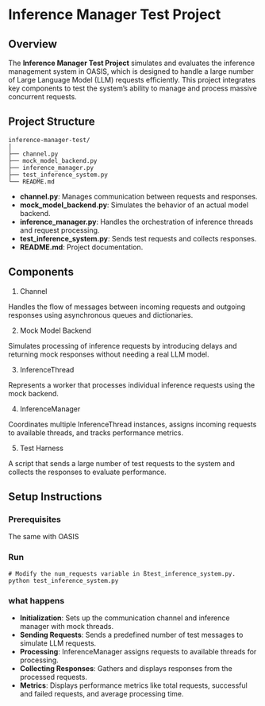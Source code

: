# Inference Manager Test Project

## Overview

The **Inference Manager Test Project** simulates and evaluates the inference management system in OASIS, which is designed to handle a large number of Large Language Model (LLM) requests efficiently. This project integrates key components to test the system’s ability to manage and process massive concurrent requests.

## Project Structure
```
inference-manager-test/
│
├── channel.py
├── mock_model_backend.py
├── inference_manager.py
├── test_inference_system.py
└── README.md
```


- **channel.py**: Manages communication between requests and responses.
- **mock_model_backend.py**: Simulates the behavior of an actual model backend.
- **inference_manager.py**: Handles the orchestration of inference threads and request processing.
- **test_inference_system.py**: Sends test requests and collects responses.
- **README.md**: Project documentation.


## Components
1. Channel

Handles the flow of messages between incoming requests and outgoing responses using asynchronous queues and dictionaries.

2. Mock Model Backend

Simulates processing of inference requests by introducing delays and returning mock responses without needing a real LLM model.

3. InferenceThread

Represents a worker that processes individual inference requests using the mock backend.

4. InferenceManager

Coordinates multiple InferenceThread instances, assigns incoming requests to available threads, and tracks performance metrics.

5. Test Harness

A script that sends a large number of test requests to the system and collects the responses to evaluate performance.

## Setup Instructions

### Prerequisites
The same with OASIS

### Run
```
# Modify the num_requests variable in ßtest_inference_system.py.
python test_inference_system.py
```
### what happens
- **Initialization**: Sets up the communication channel and inference manager with mock threads.
- **Sending Requests**: Sends a predefined number of test messages to simulate LLM requests.
- **Processing**: InferenceManager assigns requests to available threads for processing.
- **Collecting Responses**: Gathers and displays responses from the processed requests.
- **Metrics**: Displays performance metrics like total requests, successful and failed requests, and average processing time.

